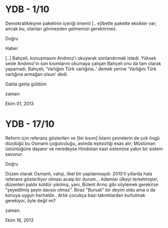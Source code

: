 # YDB - 1/10
Demokratikleşme paketinin içeriği önemli [.. e]lbette pakette eksikler var; ancak bu, olanları görmezden gelmemizi 
gerektirmez.

Doğru 

Haber

[..] Bahçeli, konuşmasını Andımız'ı okuyarak sonlandırmak istedi. Yüksek sesle Andımız'ın son kısımlarını okumaya çalışan Bahçeli onu da tam olarak yapamadı. Bahçeli, 'Varlığım Türk varlığına..' demek yerine 'Varlığını Türk varlığına armağan olsun' dedi.

Gatıla gatıla güldüm








zaman:

Ekim 01, 2013










# YDB - 17/10
Reform için referans gösterilen ve [bir kısım] İslami çevrelerin de çok övgü düzdüğü bu Osmanlı çoğulculuğu, aslında eşitsizliği esas alır; Müslüman üstünlüğüne dayanır ve neredeyse Hindistan kast sistemine yakın bir sistem savunur.

Doğru

Düzen olarak Osmanlı, vahşi, ilkel bir yapılanmaydı. 2010'li yıllarda hala referans gösteriliyor olması acaip bir durum... Adamlar ülkeyi terketmişler, düzenleri paldır küldür yıkılmış, yani, Bülent Arınç gibi söylemek gerekirse "şeyedilmiş şeyin davası olmaz". Biraz "Bursalı" bir deyim oldu ama o da konuya uygun herhalde.. Artık çocukça bazı takıntılardan kurtulmak gerekiyor, öyle değil mi?








zaman:

Ekim 16, 2013










